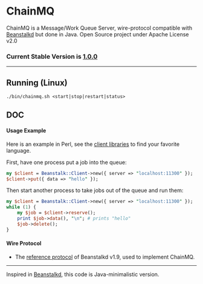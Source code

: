 # ChainMQ

ChainMQ is a Message/Work Queue Server, wire-protocol compatible with [Beanstalkd](http://kr.github.io/beanstalkd/) but done in Java. Open Source project under Apache License v2.0

### Current Stable Version is [1.0.0](https://maven-release.s3.amazonaws.com/release/org/javastack/chainmq/1.0.0./chainmq-1.0.0-bin.zip)

---

## Running (Linux)

    ./bin/chainmq.sh <start|stop|restart|status>

## DOC

#### Usage Example

Here is an example in Perl, see the [client libraries](https://github.com/kr/beanstalkd/wiki/client-libraries) to find your favorite language.

First, have one process put a job into the queue:

```perl
my $client = Beanstalk::Client->new({ server => "localhost:11300" });
$client->put({ data => "hello" });
```

Then start another process to take jobs out of the queue and run them:

```perl
my $client = Beanstalk::Client->new({ server => "localhost:11300" });
while (1) {
    my $job = $client->reserve();
    print $job->data(), "\n"; # prints "hello"
    $job->delete();
}
```


#### Wire Protocol

* The [reference protocol](https://github.com/ggrandes/chainmq/blob/master/doc/protocol.md) of Beanstalkd v1.9, used to implement ChainMQ.


---
Inspired in [Beanstalkd](http://kr.github.io/beanstalkd/), this code is Java-minimalistic version.
